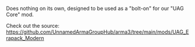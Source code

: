 Does nothing on its own, designed to be used as a "bolt-on" for our "UAG Core" mod.

Check out the source: https://github.com/UnnamedArmaGroupHub/arma3/tree/main/mods/UAG_Erapack_Modern
